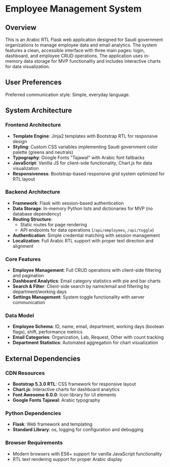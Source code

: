 # Employee Management System

## Overview

This is an Arabic RTL Flask web application designed for Saudi government organizations to manage employee data and email analytics. The system features a clean, accessible interface with three main pages: login, dashboard, and employee CRUD operations. The application uses in-memory data storage for MVP functionality and includes interactive charts for data visualization.

## User Preferences

Preferred communication style: Simple, everyday language.

## System Architecture

### Frontend Architecture
- **Template Engine**: Jinja2 templates with Bootstrap RTL for responsive design
- **Styling**: Custom CSS variables implementing Saudi government color palette (greens and neutrals)
- **Typography**: Google Fonts "Tajawal" with Arabic font fallbacks
- **JavaScript**: Vanilla JS for client-side functionality, Chart.js for data visualization
- **Responsiveness**: Bootstrap-based responsive grid system optimized for RTL layout

### Backend Architecture
- **Framework**: Flask with session-based authentication
- **Data Storage**: In-memory Python lists and dictionaries for MVP (no database dependency)
- **Routing Structure**: 
  - Static routes for page rendering
  - API endpoints for data operations (`/api/employees`, `/api/toggle`)
- **Authentication**: Simple credential matching with session management
- **Localization**: Full Arabic RTL support with proper text direction and alignment

### Core Features
- **Employee Management**: Full CRUD operations with client-side filtering and pagination
- **Dashboard Analytics**: Email category statistics with pie and bar charts
- **Search & Filter**: Client-side search by name/email and filtering by department/working days
- **Settings Management**: System toggle functionality with server communication

### Data Model
- **Employee Schema**: ID, name, email, department, working days (boolean flags), shift, performance metrics
- **Email Categories**: Organization, Lab, Request, Other with count tracking
- **Department Statistics**: Automated aggregation for chart visualization

## External Dependencies

### CDN Resources
- **Bootstrap 5.3.0 RTL**: CSS framework for responsive layout
- **Chart.js**: Interactive charts for dashboard analytics
- **Font Awesome 6.0.0**: Icon library for UI elements
- **Google Fonts Tajawal**: Arabic typography

### Python Dependencies
- **Flask**: Web framework and templating
- **Standard Library**: os, logging for configuration and debugging

### Browser Requirements
- Modern browsers with ES6+ support for vanilla JavaScript functionality
- RTL text rendering support for proper Arabic display